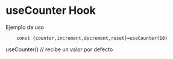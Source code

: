 # useCounter Hook

Ejemplo de uso
```
    const {counter,increment,decrement,reset}=useCounter(10)
```

useCounter() // recibe un valor por defecto